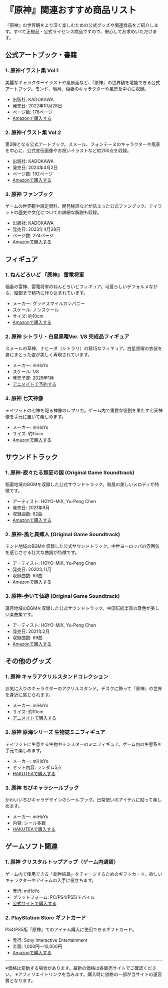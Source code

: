 # 『原神』関連おすすめ商品リスト

『原神』の世界観をより深く楽しむための公式グッズや関連商品をご紹介します。すべて正規品・公式ライセンス商品ですので、安心してお求めいただけます。

## 公式アートブック・書籍

### 1. 原神イラスト集 Vol.1
美麗なキャラクターイラストや風景画など、『原神』の世界観を堪能できる公式アートブック。モンド、璃月、稲妻のキャラクターや風景を中心に収録。
- 出版社: KADOKAWA
- 発売日: 2022年10月28日
- ページ数: 176ページ
- [Amazonで購入する](https://amzn.to/4mq0qy8)

### 2. 原神イラスト集 Vol.2
第2弾となる公式アートブック。スメール、フォンテーヌのキャラクターや風景を中心に、公式宣伝画像やお祝いイラストなど約200点を収録。
- 出版社: KADOKAWA
- 発売日: 2024年4月2日
- ページ数: 192ページ
- [Amazonで購入する](https://amzn.to/3F0DMf1)

### 3. 原神 ファンブック
ゲームの世界観や設定資料、開発秘話などが詰まった公式ファンブック。テイワットの歴史や文化についての詳細な解説も収録。
- 出版社: KADOKAWA
- 発売日: 2023年4月28日
- ページ数: 224ページ
- [Amazonで購入する](https://amzn.to/3GZPvec)

## フィギュア

### 1. ねんどろいど 『原神』 雷電将軍
稲妻の雷神、雷電将軍のねんどろいどフィギュア。可愛らしいデフォルメながら、細部まで精巧に作り込まれています。
- メーカー: グッドスマイルカンパニー
- スケール: ノンスケール
- サイズ: 約10cm
- [Amazonで購入する](https://amzn.to/3GWLO9l)

### 2. 原神 シトラリ・白星黒曜Ver. 1/8 完成品フィギュア
スメールの草神、ナヒーダ（シトラリ）の精巧なフィギュア。白星黒曜の衣装を身にまとった姿が美しく再現されています。
- メーカー: miHoYo
- スケール: 1/8
- 発売予定: 2026年1月
- [アニメイトで予約する](https://www.animate-onlineshop.jp/pn/pd/3132248/)

### 3. 原神 七天神像
テイワットの七神を祀る神像のレプリカ。ゲーム内で重要な役割を果たす七天神像を手元に置いて楽しめます。
- メーカー: miHoYo
- サイズ: 約15cm
- [Amazonで購入する](https://amzn.to/4mt2c1C)

## サウンドトラック

### 1. 原神-寂々たる無妄の国 (Original Game Soundtrack)
稲妻地域のBGMを収録した公式サウンドトラック。和風の美しいメロディが特徴です。
- アーティスト: HOYO-MiX, Yu-Peng Chen
- 発売日: 2021年9月
- 収録曲数: 62曲
- [Amazonで購入する](https://amzn.to/4mnXxxN)

### 2. 原神-風と異郷人 (Original Game Soundtrack)
モンド地域のBGMを収録した公式サウンドトラック。中世ヨーロッパの雰囲気を感じさせる壮大な曲調が特徴です。
- アーティスト: HOYO-MiX, Yu-Peng Chen
- 発売日: 2020年11月
- 収録曲数: 63曲
- [Amazonで購入する](https://amzn.to/43s6Q7b)

### 3. 原神-歩いて仙跡 (Original Game Soundtrack)
璃月地域のBGMを収録した公式サウンドトラック。中国伝統楽器の音色が美しい楽曲集です。
- アーティスト: HOYO-MiX, Yu-Peng Chen
- 発売日: 2021年2月
- 収録曲数: 69曲
- [Amazonで購入する](https://www.amazon.co.jp/dp/B08WJMQJ6G)

## その他のグッズ

### 1. 原神 キャラアクリルスタンドコレクション
お気に入りのキャラクターのアクリルスタンド。デスクに飾って『原神』の世界を身近に感じられます。
- メーカー: miHoYo
- サイズ: 約10cm
- [アニメイトで購入する](https://www.animate-onlineshop.jp/animetitle/?aid=14521)

### 2. 原神 原海シリーズ 生物誌ミニフィギュア
テイワットに生息する生物やモンスターのミニフィギュア。ゲーム内の生態系を手元で楽しめます。
- メーカー: miHoYo
- セット内容: ランダム5点
- [HAKUTEAで購入する](https://www.hakutea.jp/product-group/54)

### 3. 原神 ちびキャラシールブック
かわいいちびキャラデザインのシールブック。日常使いのアイテムに貼って楽しめます。
- メーカー: miHoYo
- 内容: シール多数
- [HAKUTEAで購入する](https://www.hakutea.jp/product-group/54)

## ゲームソフト関連

### 1. 原神 クリスタルトップアップ（ゲーム内通貨）
ゲーム内で使用できる「創世結晶」をチャージするためのギフトカード。欲しいキャラクターやアイテムの入手に役立ちます。
- 発行: miHoYo
- プラットフォーム: PC/PS4/PS5/モバイル
- [公式サイトで購入する](https://genshin.hoyoverse.com/ja/gift)

### 2. PlayStation Store ギフトカード
PS4/PS5版『原神』でのアイテム購入に使用できるギフトカード。
- 発行: Sony Interactive Entertainment
- 金額: 1,000円〜10,000円
- [Amazonで購入する](https://www.amazon.co.jp/dp/B084H8BV8X)

---

※価格は変動する場合があります。最新の価格は各販売サイトでご確認ください。
※アフィリエイトリンクを含みます。購入時に価格の一部が当サイトの運営費となります。
